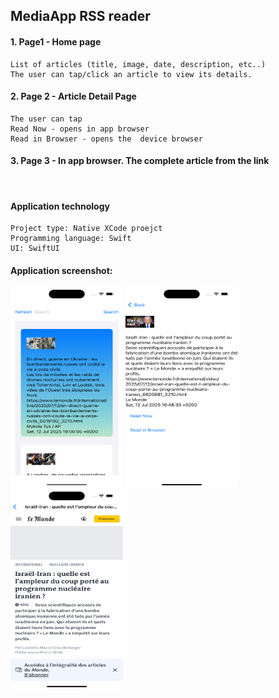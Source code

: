 ## MediaApp RSS reader

#### 1. Page1 - Home page
    List of articles (title, image, date, description, etc..)
    The user can tap/click an article to view its details.

#### 2. Page 2 - Article Detail Page
    The user can tap
    Read Now - opens in app browser
    Read in Browser - opens the  device browser

#### 3. Page 3 - In app browser. The complete article from the link

<br>

#### Application technology
	Project type: Native XCode proejct
	Programming language: Swift
	UI: SwiftUI

#### Application screenshot:</br>
<img src="Page1.png"  alt="Application screenshot"  width="180"  height="320">
<img src="Page2.png"  alt="Application screenshot"  width="180"  height="320">
<img src="Page3.png"  alt="Application screenshot"  width="180"  height="320">
